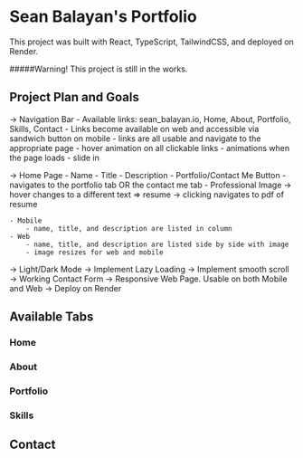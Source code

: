 # Sean Balayan's Portfolio

This project was built with React, TypeScript, TailwindCSS, and deployed on Render.

#####Warning! This project is still in the works. 

## Project Plan and Goals

-> Navigation Bar
    - Available links: sean_balayan.io, Home, About, Portfolio, Skills, Contact
    - Links become available on web and accessible via sandwich button on mobile
    - links are all usable and navigate to the appropriate page
    - hover animation on all clickable links
    - animations when the page loads
        - slide in

-> Home Page
    - Name
    - Title
    - Description
    - Portfolio/Contact Me Button
        - navigates to the portfolio tab OR the contact me tab
    - Professional Image
        -> hover changes to a different text => resume
        -> clicking navigates to pdf of resume

    - Mobile
        - name, title, and description are listed in column
    - Web
        - name, title, and description are listed side by side with image
        - image resizes for web and mobile

-> Light/Dark Mode
-> Implement Lazy Loading
-> Implement smooth scroll
-> Working Contact Form
-> Responsive Web Page. Usable on both Mobile and Web
-> Deploy on Render

## Available Tabs

### Home

### About


### Portfolio

### Skills

## Contact
